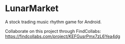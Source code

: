 # LunarMarket
A stock trading music rhythm game for Android.

Collaborate on this project through FindCollabs: https://findcollabs.com/project/KEFGusrPmx7zL6Yea4dg
